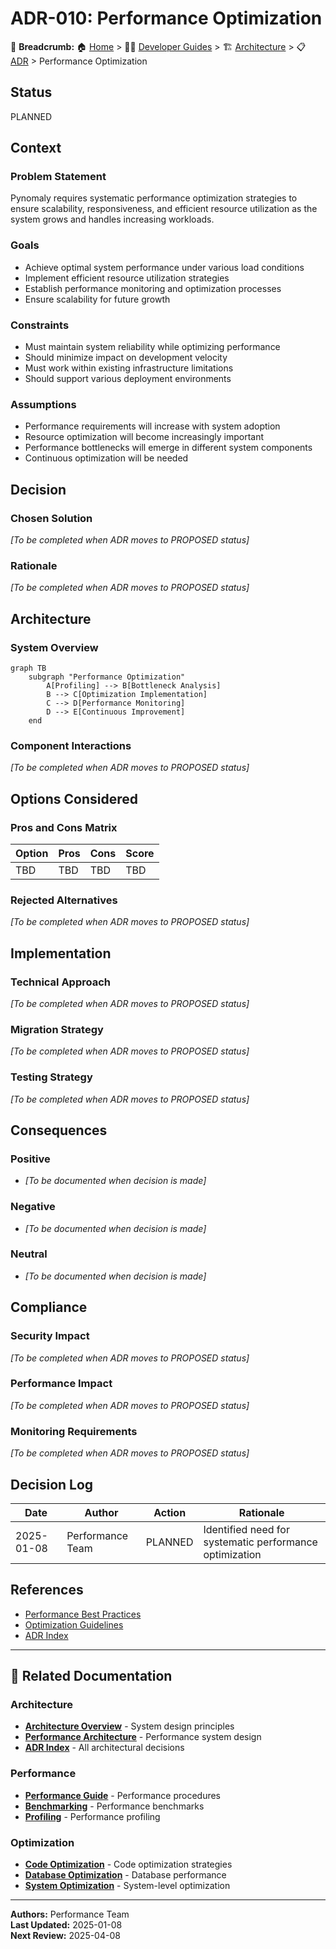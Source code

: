# ADR-010: Performance Optimization

🍞 **Breadcrumb:** 🏠 [Home](../../../index.md) > 👨‍💻 [Developer Guides](../../README.md) > 🏗️ [Architecture](../README.md) > 📋 [ADR](README.md) > Performance Optimization

## Status

PLANNED

## Context

### Problem Statement
Pynomaly requires systematic performance optimization strategies to ensure scalability, responsiveness, and efficient resource utilization as the system grows and handles increasing workloads.

### Goals
- Achieve optimal system performance under various load conditions
- Implement efficient resource utilization strategies
- Establish performance monitoring and optimization processes
- Ensure scalability for future growth

### Constraints
- Must maintain system reliability while optimizing performance
- Should minimize impact on development velocity
- Must work within existing infrastructure limitations
- Should support various deployment environments

### Assumptions
- Performance requirements will increase with system adoption
- Resource optimization will become increasingly important
- Performance bottlenecks will emerge in different system components
- Continuous optimization will be needed

## Decision

### Chosen Solution
*[To be completed when ADR moves to PROPOSED status]*

### Rationale
*[To be completed when ADR moves to PROPOSED status]*

## Architecture

### System Overview
```mermaid
graph TB
    subgraph "Performance Optimization"
        A[Profiling] --> B[Bottleneck Analysis]
        B --> C[Optimization Implementation]
        C --> D[Performance Monitoring]
        D --> E[Continuous Improvement]
    end
```

### Component Interactions
*[To be completed when ADR moves to PROPOSED status]*

## Options Considered

### Pros and Cons Matrix

| Option | Pros | Cons | Score |
|--------|------|------|-------|
| TBD | TBD | TBD | TBD |

### Rejected Alternatives
*[To be completed when ADR moves to PROPOSED status]*

## Implementation

### Technical Approach
*[To be completed when ADR moves to PROPOSED status]*

### Migration Strategy
*[To be completed when ADR moves to PROPOSED status]*

### Testing Strategy
*[To be completed when ADR moves to PROPOSED status]*

## Consequences

### Positive
- *[To be documented when decision is made]*

### Negative
- *[To be documented when decision is made]*

### Neutral
- *[To be documented when decision is made]*

## Compliance

### Security Impact
*[To be completed when ADR moves to PROPOSED status]*

### Performance Impact
*[To be completed when ADR moves to PROPOSED status]*

### Monitoring Requirements
*[To be completed when ADR moves to PROPOSED status]*

## Decision Log

| Date | Author | Action | Rationale |
|------|--------|--------|-----------|
| 2025-01-08 | Performance Team | PLANNED | Identified need for systematic performance optimization |

## References

- [Performance Best Practices](../../performance/README.md)
- [Optimization Guidelines](../../performance/optimization.md)
- [ADR Index](README.md)

---

## 🔗 **Related Documentation**

### **Architecture**
- **[Architecture Overview](../README.md)** - System design principles
- **[Performance Architecture](../performance-architecture.md)** - Performance system design
- **[ADR Index](README.md)** - All architectural decisions

### **Performance**
- **[Performance Guide](../../performance/README.md)** - Performance procedures
- **[Benchmarking](../../performance/benchmarking.md)** - Performance benchmarks
- **[Profiling](../../performance/profiling.md)** - Performance profiling

### **Optimization**
- **[Code Optimization](../../optimization/code.md)** - Code optimization strategies
- **[Database Optimization](../../optimization/database.md)** - Database performance
- **[System Optimization](../../optimization/system.md)** - System-level optimization

---

**Authors:** Performance Team  
**Last Updated:** 2025-01-08  
**Next Review:** 2025-04-08
